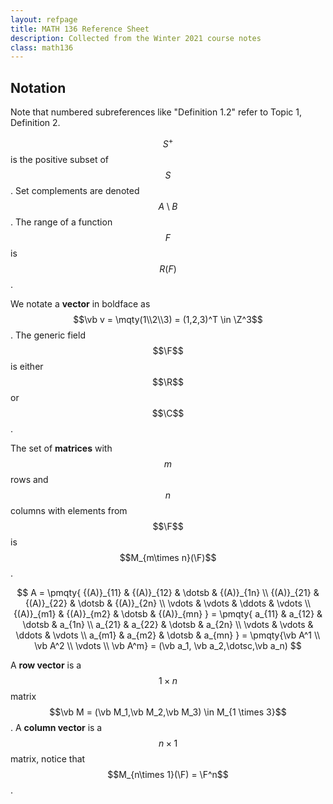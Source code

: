 ```yaml
---
layout: refpage
title: MATH 136 Reference Sheet
description: Collected from the Winter 2021 course notes
class: math136
---
```


## Notation

Note that numbered subreferences like "Definition 1.2" refer to Topic 1, Definition 2.

$$S^+$$ is the positive subset of $$S$$.
Set complements are denoted $$A\setminus B$$.
The range of a function $$F$$ is $$R(F)$$.

We notate a **vector** in boldface as $$\vb v = \mqty(1\\2\\3) = (1,2,3)^T \in \Z^3$$.
The generic field $$\F$$ is either $$\R$$ or $$\C$$.

The set of **matrices** with $$m$$ rows and $$n$$ columns with elements from $$\F$$ is $$M_{m\times n}(\F)$$.

$$
  A = \pmqty{
    {(A)}_{11} & {(A)}_{12} & \dotsb & {(A)}_{1n} \\
    {(A)}_{21} & {(A)}_{22} & \dotsb & {(A)}_{2n} \\
    \vdots & \vdots & \ddots & \vdots \\
    {(A)}_{m1} & {(A)}_{m2} & \dotsb & {(A)}_{mn}
  } = \pmqty{
    a_{11} & a_{12} & \dotsb & a_{1n} \\
    a_{21} & a_{22} & \dotsb & a_{2n} \\
    \vdots & \vdots & \ddots & \vdots \\
    a_{m1} & a_{m2} & \dotsb & a_{mn}
  } = \pmqty{\vb A^1 \\ \vb A^2 \\ \vdots \\ \vb A^m}
  = (\vb a_1, \vb a_2,\dotsc,\vb a_n)
$$

A **row vector** is a $$1\times n$$ matrix $$\vb M = (\vb M_1,\vb M_2,\vb M_3) \in M_{1 \times 3}$$.
A **column vector** is a $$n\times 1$$ matrix, notice that $$M_{n\times 1}(\F) = \F^n$$.
